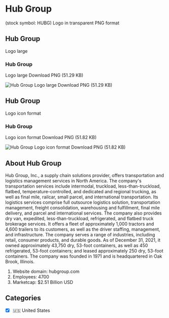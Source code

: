 # Hub Group
 (stock symbol: HUBG) Logo in transparent PNG format

## Hub Group
 Logo large

### Hub Group
 Logo large Download PNG (51.29 KB)

![Hub Group
 Logo large Download PNG (51.29 KB)](/img/orig/HUBG_BIG-20261f9d.png)

## Hub Group
 Logo icon format

### Hub Group
 Logo icon format Download PNG (51.82 KB)

![Hub Group
 Logo icon format Download PNG (51.82 KB)](/img/orig/HUBG-1ce7ef1f.png)

## About Hub Group


Hub Group, Inc., a supply chain solutions provider, offers transportation and logistics management services in North America. The company's transportation services include intermodal, truckload, less-than-truckload, flatbed, temperature-controlled, and dedicated and regional trucking, as well as final mile, railcar, small parcel, and international transportation. Its logistics services comprise full outsource logistics solution, transportation management, freight consolidation, warehousing and fulfillment, final mile delivery, and parcel and international services. The company also provides dry van, expedited, less-than-truckload, refrigerated, and flatbed truck brokerage services. It offers a fleet of approximately 1,000 tractors and 4,600 trailers to its customers, as well as the driver staffing, management, and infrastructure. The company serves a range of industries, including retail, consumer products, and durable goods. As of December 31, 2021, it owned approximately 43,750 dry, 53-foot containers, as well as 450 refrigerated, 53-foot containers; and leased approximately 250 dry, 53-foot containers. The company was founded in 1971 and is headquartered in Oak Brook, Illinois.

1. Website domain: hubgroup.com
2. Employees: 4700
3. Marketcap: $2.51 Billion USD


## Categories
- [x] 🇺🇸 United States
